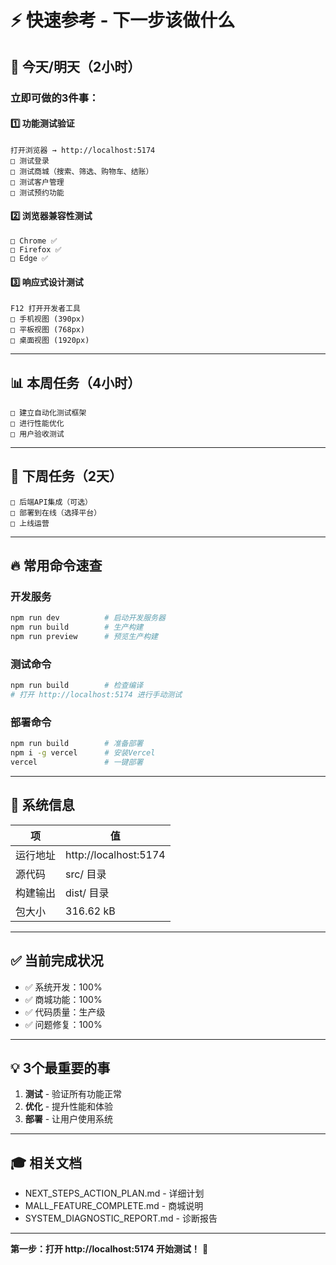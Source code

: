# ⚡ 快速参考 - 下一步该做什么

## 🎯 今天/明天（2小时）

### 立即可做的3件事：

#### 1️⃣ 功能测试验证
```
打开浏览器 → http://localhost:5174
□ 测试登录
□ 测试商城（搜索、筛选、购物车、结账）
□ 测试客户管理
□ 测试预约功能
```

#### 2️⃣ 浏览器兼容性测试
```
□ Chrome ✅
□ Firefox ✅
□ Edge ✅
```

#### 3️⃣ 响应式设计测试
```
F12 打开开发者工具
□ 手机视图 (390px)
□ 平板视图 (768px)
□ 桌面视图 (1920px)
```

---

## 📊 本周任务（4小时）

```
□ 建立自动化测试框架
□ 进行性能优化
□ 用户验收测试
```

---

## 🚀 下周任务（2天）

```
□ 后端API集成（可选）
□ 部署到在线（选择平台）
□ 上线运营
```

---

## 🔥 常用命令速查

### 开发服务
```bash
npm run dev          # 启动开发服务器
npm run build        # 生产构建
npm run preview      # 预览生产构建
```

### 测试命令
```bash
npm run build        # 检查编译
# 打开 http://localhost:5174 进行手动测试
```

### 部署命令
```bash
npm run build        # 准备部署
npm i -g vercel      # 安装Vercel
vercel               # 一键部署
```

---

## 📍 系统信息

| 项 | 值 |
|----|-----|
| 运行地址 | http://localhost:5174 |
| 源代码 | src/ 目录 |
| 构建输出 | dist/ 目录 |
| 包大小 | 316.62 kB |

---

## ✅ 当前完成状况

- ✅ 系统开发：100%
- ✅ 商城功能：100%
- ✅ 代码质量：生产级
- ✅ 问题修复：100%

---

## 💡 3个最重要的事

1. **测试** - 验证所有功能正常
2. **优化** - 提升性能和体验
3. **部署** - 让用户使用系统

---

## 🎓 相关文档

- NEXT_STEPS_ACTION_PLAN.md - 详细计划
- MALL_FEATURE_COMPLETE.md - 商城说明
- SYSTEM_DIAGNOSTIC_REPORT.md - 诊断报告

---

**第一步：打开 http://localhost:5174 开始测试！** 🚀
























